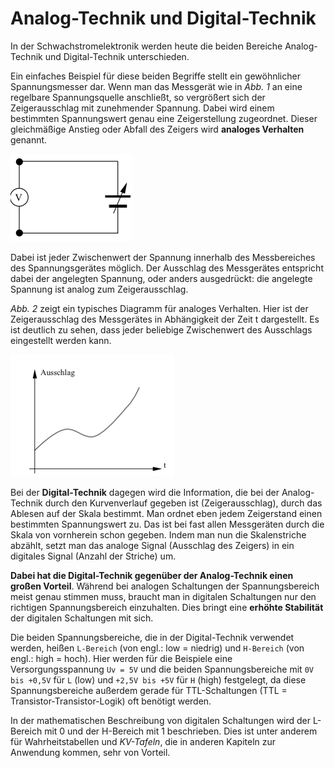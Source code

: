 # Analog-Technik und Digital-Technik 

In der Schwachstromelektronik werden heute die beiden Bereiche 
Analog-Technik und Digital-Technik unterschieden.


Ein einfaches Beispiel für diese beiden Begriffe stellt ein 
gewöhnlicher Spannungsmesser dar. Wenn man das Messgerät wie in 
*Abb. 1* an eine regelbare Spannungsquelle anschließt, so vergrößert 
sich der Zeigerausschlag mit zunehmender Spannung. Dabei wird einem 
bestimmten Spannungswert genau eine Zeigerstellung zugeordnet. Dieser 
gleichmäßige Anstieg oder Abfall des Zeigers wird **analoges Verhalten**
genannt.


![Local Image](image01.png)

Dabei ist jeder Zwischenwert der Spannung innerhalb des Messbereiches 
des Spannungsgerätes möglich. Der Ausschlag des Messgerätes entspricht
dabei der angelegten Spannung, oder anders ausgedrückt: die angelegte 
Spannung ist analog zum Zeigerausschlag.


*Abb. 2* zeigt ein typisches Diagramm für analoges Verhalten. Hier ist 
der Zeigerausschlag des Messgerätes in Abhängigkeit der Zeit t 
dargestellt. Es ist deutlich zu sehen, dass jeder beliebige 
Zwischenwert des Ausschlags eingestellt werden kann.

![Local Image](image02.png)



Bei der **Digital-Technik** dagegen wird die Information, die bei der 
Analog-Technik durch den Kurvenverlauf gegeben ist (Zeigerausschlag), 
durch das Ablesen auf der Skala bestimmt. Man ordnet eben jedem 
Zeigerstand einen bestimmten Spannungswert zu. Das ist bei fast allen 
Messgeräten durch die Skala von vornherein schon gegeben. Indem man 
nun die Skalenstriche abzählt, setzt man das analoge Signal 
(Ausschlag des Zeigers) in ein digitales Signal (Anzahl der Striche) 
um. 


**Dabei hat die Digital-Technik gegenüber der Analog-Technik einen großen 
Vorteil**. Während bei analogen Schaltungen der Spannungsbereich meist 
genau stimmen muss, braucht man in digitalen Schaltungen nur den 
richtigen Spannungsbereich einzuhalten. Dies bringt eine **erhöhte 
Stabilität** der digitalen Schaltungen mit sich.

Die beiden Spannungsbereiche, die in der Digital-Technik verwendet 
werden, heißen `L-Bereich` (von engl.: low = niedrig) und `H-Bereich` 
(von engl.: high = hoch). Hier werden für die Beispiele eine 
Versorgungsspannung `Uv = 5V` und die beiden Spannungsbereiche mit 
`0V bis +0,5V` für `L` (low) und `+2,5V bis +5V` für `H` (high) festgelegt, 
da diese Spannungsbereiche außerdem gerade für TTL-Schaltungen 
(TTL = Transistor-Transistor-Logik) oft benötigt werden.

In der mathematischen Beschreibung von digitalen Schaltungen wird der 
L-Bereich mit 0 und der H-Bereich mit 1 beschrieben. Dies ist unter 
anderem für Wahrheitstabellen und *KV-Tafeln*, die in anderen Kapiteln 
zur Anwendung kommen, sehr von Vorteil.
